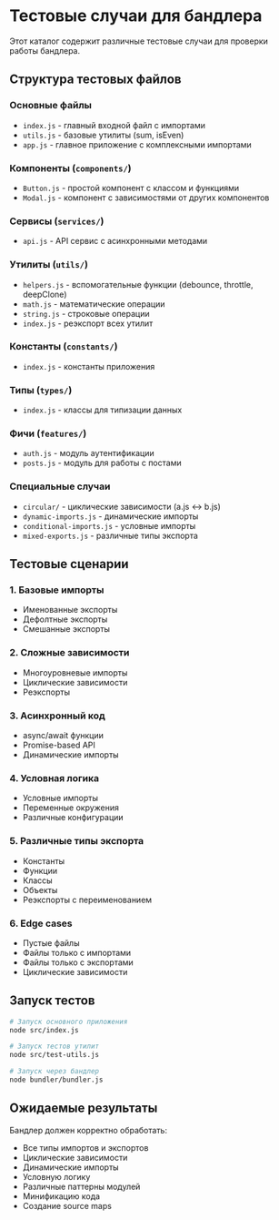 # Тестовые случаи для бандлера

Этот каталог содержит различные тестовые случаи для проверки работы бандлера.

## Структура тестовых файлов

### Основные файлы
- `index.js` - главный входной файл с импортами
- `utils.js` - базовые утилиты (sum, isEven)
- `app.js` - главное приложение с комплексными импортами

### Компоненты (`components/`)
- `Button.js` - простой компонент с классом и функциями
- `Modal.js` - компонент с зависимостями от других компонентов

### Сервисы (`services/`)
- `api.js` - API сервис с асинхронными методами

### Утилиты (`utils/`)
- `helpers.js` - вспомогательные функции (debounce, throttle, deepClone)
- `math.js` - математические операции
- `string.js` - строковые операции
- `index.js` - реэкспорт всех утилит

### Константы (`constants/`)
- `index.js` - константы приложения

### Типы (`types/`)
- `index.js` - классы для типизации данных

### Фичи (`features/`)
- `auth.js` - модуль аутентификации
- `posts.js` - модуль для работы с постами

### Специальные случаи
- `circular/` - циклические зависимости (a.js ↔ b.js)
- `dynamic-imports.js` - динамические импорты
- `conditional-imports.js` - условные импорты
- `mixed-exports.js` - различные типы экспорта

## Тестовые сценарии

### 1. Базовые импорты
- Именованные экспорты
- Дефолтные экспорты
- Смешанные экспорты

### 2. Сложные зависимости
- Многоуровневые импорты
- Циклические зависимости
- Реэкспорты

### 3. Асинхронный код
- async/await функции
- Promise-based API
- Динамические импорты

### 4. Условная логика
- Условные импорты
- Переменные окружения
- Различные конфигурации

### 5. Различные типы экспорта
- Константы
- Функции
- Классы
- Объекты
- Реэкспорты с переименованием

### 6. Edge cases
- Пустые файлы
- Файлы только с импортами
- Файлы только с экспортами
- Циклические зависимости

## Запуск тестов

```bash
# Запуск основного приложения
node src/index.js

# Запуск тестов утилит
node src/test-utils.js

# Запуск через бандлер
node bundler/bundler.js
```

## Ожидаемые результаты

Бандлер должен корректно обработать:
- Все типы импортов и экспортов
- Циклические зависимости
- Динамические импорты
- Условную логику
- Различные паттерны модулей
- Минификацию кода
- Создание source maps 
